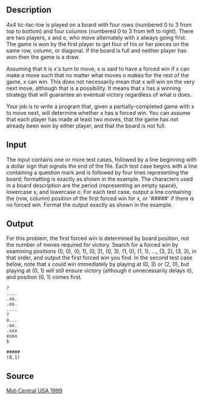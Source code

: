 <h2>Description</h2><p>4x4 tic-tac-toe is played on a board with four rows (numbered 0 to 3 from top to bottom) and four columns (numbered 0 to 3 from left to right). There are two players, x and o, who move alternately with x always going first. The game is won by the first player to get four of his or her pieces on the same row, column, or diagonal. If the board is full and neither player has won then the game is a draw. 
</p>Assuming that it is x's turn to move, x is said to have a forced win if x can make a move such that no matter what moves o makes for the rest of the game, x can win. This does not necessarily mean that x will win on the very next move, although that is a possibility. It means that x has a winning strategy that will guarantee an eventual victory regardless of what o does. 

Your job is to write a program that, given a partially-completed game with x to move next, will determine whether x has a forced win. You can assume that each player has made at least two moves, that the game has not already been won by either player, and that the board is not full. 
<h2>Input</h2><p>The input contains one or more test cases, followed by a line beginning with a dollar sign that signals the end of the file. Each test case begins with a line containing a question mark and is followed by four lines representing the board; formatting is exactly as shown in the example. The characters used in a board description are the period (representing an empty space), lowercase x, and lowercase o. For each test case, output a line containing the (row, column) position of the first forced win for x, or '#####' if there is no forced win. Format the output exactly as shown in the example. </p><h2>Output</h2><p>For this problem, the first forced win is determined by board position, not the number of moves required for victory. Search for a forced win by examining positions (0, 0), (0, 1), (0, 2), (0, 3), (1, 0), (1, 1), ..., (3, 2), (3, 3), in that order, and output the first forced win you find. In the second test case below, note that x could win immediately by playing at (0, 3) or (2, 0), but playing at (0, 1) will still ensure victory (although it unnecessarily delays it), and position (0, 1) comes first.</p><pre><code class="language-input1">?
....
.xo.
.ox.
....
?
o...
.ox.
.xxx
xooo
$</code></pre><pre><code class="language-output1">#####
(0,1)
</code></pre><h2>Source</h2><a href="searchproblem?field=source&amp;key=Mid-Central+USA+1999">Mid-Central USA 1999</a>